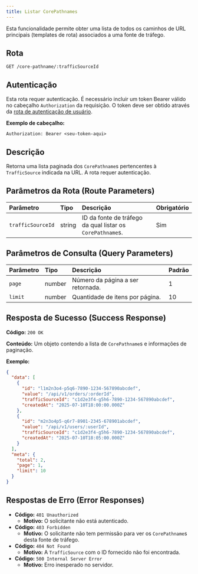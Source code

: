 ```yaml
---
title: Listar CorePathnames
---
```


Esta funcionalidade permite obter uma lista de todos os caminhos de URL principais (templates de rota) associados a uma fonte de tráfego.

## Rota

`GET /core-pathname/:trafficSourceId`

## Autenticação

Esta rota requer autenticação. É necessário incluir um token Bearer válido no cabeçalho `Authorization` da requisição. O token deve ser obtido através da [rota de autenticação de usuário](/ptbr/user/authuser/).

**Exemplo de cabeçalho:**

```
Authorization: Bearer <seu-token-aqui>
```

## Descrição

Retorna uma lista paginada dos `CorePathname`s pertencentes à `TrafficSource` indicada na URL. A rota requer autenticação.

## Parâmetros da Rota (Route Parameters)

| Parâmetro         | Tipo   | Descrição                                                 | Obrigatório |
| :---------------- | :----- | :-------------------------------------------------------- | :---------- |
| `trafficSourceId` | string | ID da fonte de tráfego da qual listar os `CorePathname`s. | Sim         |

## Parâmetros de Consulta (Query Parameters)

| Parâmetro | Tipo   | Descrição                         | Padrão |
| :-------- | :----- | :-------------------------------- | :----- |
| `page`    | number | Número da página a ser retornada. | 1      |
| `limit`   | number | Quantidade de itens por página.   | 10     |

## Resposta de Sucesso (Success Response)

**Código:** `200 OK`

**Conteúdo:** Um objeto contendo a lista de `CorePathname`s e informações de paginação.

**Exemplo:**

```json
{
  "data": [
    {
      "id": "l1m2n3o4-p5q6-7890-1234-567890abcdef",
      "value": "/api/v1/orders/:orderId",
      "trafficSourceId": "c1d2e3f4-g5h6-7890-1234-567890abcdef",
      "createdAt": "2025-07-10T18:00:00.000Z"
    },
    {
      "id": "m2n3o4p5-q6r7-8901-2345-678901abcdef",
      "value": "/api/v1/users/:userId",
      "trafficSourceId": "c1d2e3f4-g5h6-7890-1234-567890abcdef",
      "createdAt": "2025-07-10T18:05:00.000Z"
    }
  ],
  "meta": {
    "total": 2,
    "page": 1,
    "limit": 10
  }
}
```

## Respostas de Erro (Error Responses)

- **Código:** `401 Unauthorized`
  - **Motivo:** O solicitante não está autenticado.
- **Código:** `403 Forbidden`
  - **Motivo:** O solicitante não tem permissão para ver os `CorePathname`s desta fonte de tráfego.
- **Código:** `404 Not Found`
  - **Motivo:** A `TrafficSource` com o ID fornecido não foi encontrada.
- **Código:** `500 Internal Server Error`
  - **Motivo:** Erro inesperado no servidor.
